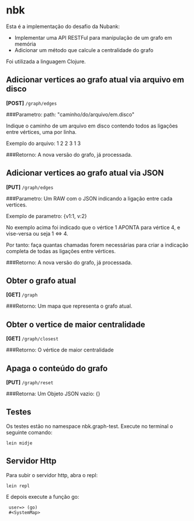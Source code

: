 # nbk

Esta é a implementação do desafio da Nubank:

- Implementar uma API RESTFul para manipulação de um grafo em memória
- Adicionar um método que calcule a centralidade do grafo

Foi utilizada a linguagem Clojure.


## Adicionar vertices ao grafo atual via arquivo em disco

**[POST]** `/graph/edges `

###Parametro:
  path: "caminho/do/arquivo/em.disco"

  Indique o caminho de um arquivo em disco contendo todos as ligações entre vértices, uma por linha.

  Exemplo do arquivo:
  1 2
  2 3
  1 3

###Retorno:
  A nova versão do grafo, já processada.


## Adicionar vertices ao grafo atual via JSON

**[PUT]** `/graph/edges`

###Parametro:
  Um RAW com o JSON indicando a ligação entre cada vertices.

  Exemplo de parametro:
  {v1:1, v:2}

  No exemplo acima foi indicado que o vértice 1 APONTA para vértice 4, e vise-versa ou seja 1 <=> 4.

  Por tanto: faça quantas chamadas forem necessárias para criar a indicação completa de todas as
  ligações entre vértices.

###Retorno:
  A nova versão do grafo, já processada.


## Obter o grafo atual

**[GET]** `/graph`

###Retorno:
  Um mapa que representa o grafo atual.


## Obter o vertice de maior centralidade

**[GET]** `/graph/closest`

###Retorno:
  O vértice de maior centralidade


## Apaga o conteúdo do grafo

**[PUT]** `/graph/reset`

###Retorna:
  Um Objeto JSON vazio: {}

## Testes

Os testes estão no namespace nbk.graph-test. Execute no terminal o seguinte comando:

	lein midje


## Servidor Http

Para subir o servidor http, abra o repl:

    lein repl

E depois execute a função go:

     user=> (go)
     #<SystemMap>
